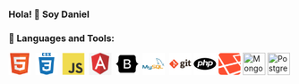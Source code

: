 ### Hola! 👋 Soy Daniel

<div align="left">
    <h3>🔨 Languages and Tools:</h3>
    <div>
        <img src="https://github.com/devicons/devicon/blob/master/icons/html5/html5-original.svg" title="HTML5" alt="HTML" width="40" height="40"/>&nbsp;
        <img src="https://github.com/devicons/devicon/blob/master/icons/css3/css3-plain-wordmark.svg"  title="CSS3" alt="CSS" width="40" height="40"/>&nbsp;
        <img src="https://github.com/devicons/devicon/blob/master/icons/javascript/javascript-original.svg" title="JavaScript" alt="JavaScript" width="40" height="40"/>&nbsp;
        <img src="https://github.com/9601dani/PracticaTs1-Maiz/blob/main/angular" title="Angular" alt="Angular" width="40" height="40"/>&nbsp;
        <img src="https://github.com/devicons/devicon/blob/master/icons/bootstrap/bootstrap-plain.svg" title="Bootstrap" alt="Bootstrap" width="40" height="40"/>&nbsp;
        <img src="https://github.com/devicons/devicon/blob/master/icons/mysql/mysql-original-wordmark.svg" title="MySQL"  alt="MySQL" width="40" height="40"/>&nbsp;
        <img src="https://github.com/devicons/devicon/blob/master/icons/git/git-original-wordmark.svg" title="Git" **alt="Git" width="40" height="40"/>
        <img src="https://github.com/devicons/devicon/blob/master/icons/php/php-plain.svg" title="Php" **alt="Php" width="40" height="40"/>
        <img src="https://github.com/devicons/devicon/blob/master/icons/laravel/laravel-plain.svg" title="Laravel" **alt="Laravel" width="40" height="40"/>
        <img src="https://pbs.twimg.com/profile_images/1452637606559326217/GFz_P-5e_400x400.png" title="Mongodb" **alt="MongoDB" width="40" height="40"/>
        <img src="[https://pbs.twimg.com/profile_images/1452637606559326217/GFz_P-5e_400x400.png](https://images.freeimages.com/vme/images/2/8/284731/postgresql_logo_preview)" title="PostgreSQL" **alt="PostgreSQL" width="40" height="40"/>
      </div>
</div>
<!--
**9601dani/9601dani** is a ✨ _special_ ✨ repository because its `README.md` (this file) appears on your GitHub profile.

Here are some ideas to get you started:

- 🔭 I’m currently working on ...
- 🌱 I’m currently learning ...
- 👯 I’m looking to collaborate on ...
- 🤔 I’m looking for help with ...
- 💬 Ask me about ...
- 📫 How to reach me: ...
- 😄 Pronouns: ...
- ⚡ Fun fact: ...
-->
